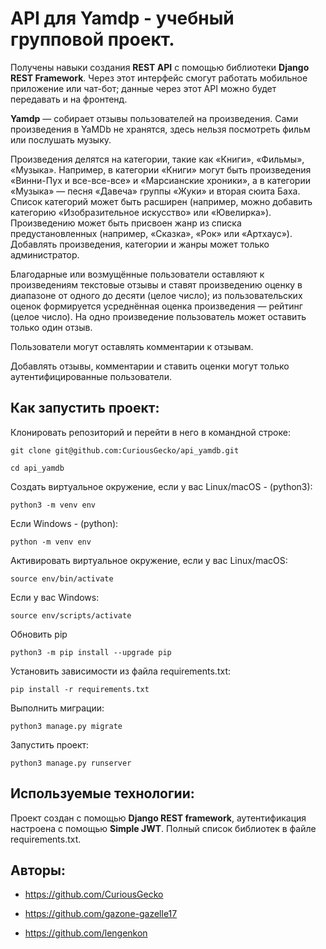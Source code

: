 # API для Yamdp - учебный групповой проект.
Получены навыки создания **REST API** с помощью библиотеки **Django REST Framework**. Через этот интерфейс смогут работать мобильное приложение или чат-бот; данные через этот API можно будет передавать и на фронтенд.

**Yamdp** — собирает отзывы пользователей на произведения. Сами произведения в YaMDb не хранятся, здесь нельзя посмотреть фильм или послушать музыку.

Произведения делятся на категории, такие как «Книги», «Фильмы», «Музыка». Например, в категории «Книги» могут быть произведения «Винни-Пух и все-все-все» и «Марсианские хроники», а в категории «Музыка» — песня «Давеча» группы «Жуки» и вторая сюита Баха. Список категорий может быть расширен (например, можно добавить категорию «Изобразительное искусство» или «Ювелирка»). 
Произведению может быть присвоен жанр из списка предустановленных (например, «Сказка», «Рок» или «Артхаус»). 
Добавлять произведения, категории и жанры может только администратор.

Благодарные или возмущённые пользователи оставляют к произведениям текстовые отзывы и ставят произведению оценку в диапазоне от одного до десяти (целое число); из пользовательских оценок формируется усреднённая оценка произведения — рейтинг (целое число). На одно произведение пользователь может оставить только один отзыв.

Пользователи могут оставлять комментарии к отзывам.

Добавлять отзывы, комментарии и ставить оценки могут только аутентифицированные пользователи.

## Как запустить проект: 
Клонировать репозиторий и перейти в него в командной строке:
```
git clone git@github.com:CuriousGecko/api_yamdb.git
```
```
cd api_yamdb
```
Cоздать виртуальное окружение, если у вас Linux/macOS - (python3):
```
python3 -m venv env
```
Если Windows - (python):
```
python -m venv env
```
Активировать виртуальное окружение, если у вас Linux/macOS:
```
source env/bin/activate
```
Если у вас Windows:
```
source env/scripts/activate
```
Обновить pip
```
python3 -m pip install --upgrade pip
```
Установить зависимости из файла requirements.txt:
```
pip install -r requirements.txt
```
Выполнить миграции:
```
python3 manage.py migrate
```
Запустить проект:
```
python3 manage.py runserver
```

## Используемые технологии:

Проект создан с помощью **Django REST framework**, аутентификация настроена с помощью **Simple JWT**.
Полный список библиотек в файле requirements.txt.

## Авторы:

* https://github.com/CuriousGecko

* https://github.com/gazone-gazelle17

* https://github.com/lengenkon

